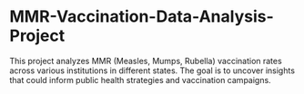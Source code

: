 # MMR-Vaccination-Data-Analysis-Project
This project analyzes MMR (Measles, Mumps, Rubella) vaccination rates across various institutions in different states. The goal is to uncover insights that could inform public health strategies and vaccination campaigns. 
